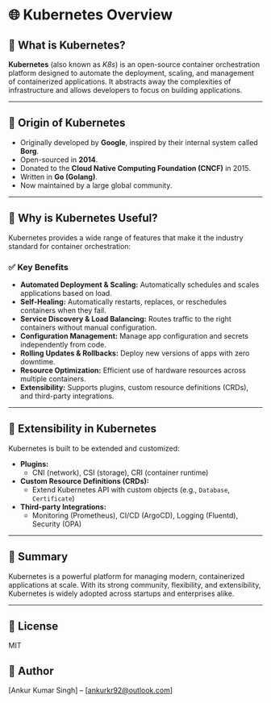 
# 🌐 Kubernetes Overview

## 📜 What is Kubernetes?

**Kubernetes** (also known as *K8s*) is an open-source container orchestration platform designed to automate the deployment, scaling, and management of containerized applications. It abstracts away the complexities of infrastructure and allows developers to focus on building applications.

---

## 🧬 Origin of Kubernetes

- Originally developed by **Google**, inspired by their internal system called **Borg**.
- Open-sourced in **2014**.
- Donated to the **Cloud Native Computing Foundation (CNCF)** in 2015.
- Written in **Go (Golang)**.
- Now maintained by a large global community.

---

## 🚀 Why is Kubernetes Useful?

Kubernetes provides a wide range of features that make it the industry standard for container orchestration:

### ✅ Key Benefits

- **Automated Deployment & Scaling:** Automatically schedules and scales applications based on load.
- **Self-Healing:** Automatically restarts, replaces, or reschedules containers when they fail.
- **Service Discovery & Load Balancing:** Routes traffic to the right containers without manual configuration.
- **Configuration Management:** Manage app configuration and secrets independently from code.
- **Rolling Updates & Rollbacks:** Deploy new versions of apps with zero downtime.
- **Resource Optimization:** Efficient use of hardware resources across multiple containers.
- **Extensibility:** Supports plugins, custom resource definitions (CRDs), and third-party integrations.

---

## 🔌 Extensibility in Kubernetes

Kubernetes is built to be extended and customized:

- **Plugins:**
  - CNI (network), CSI (storage), CRI (container runtime)
- **Custom Resource Definitions (CRDs):**
  - Extend Kubernetes API with custom objects (e.g., `Database`, `Certificate`)
- **Third-party Integrations:**
  - Monitoring (Prometheus), CI/CD (ArgoCD), Logging (Fluentd), Security (OPA)

---

## 🏁 Summary

Kubernetes is a powerful platform for managing modern, containerized applications at scale. With its strong community, flexibility, and extensibility, Kubernetes is widely adopted across startups and enterprises alike.

---

## 📁 License

MIT

## 🙋 Author

[Ankur Kumar Singh] – [ankurkr92@outlook.com]
